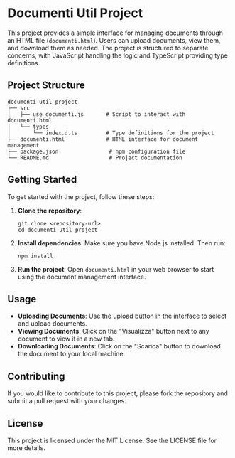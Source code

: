 # Documenti Util Project

This project provides a simple interface for managing documents through an HTML file (`documenti.html`). Users can upload documents, view them, and download them as needed. The project is structured to separate concerns, with JavaScript handling the logic and TypeScript providing type definitions.

## Project Structure

```
documenti-util-project
├── src
│   ├── use_documenti.js       # Script to interact with documenti.html
│   └── types
│       └── index.d.ts         # Type definitions for the project
├── documenti.html             # HTML interface for document management
├── package.json                # npm configuration file
└── README.md                   # Project documentation
```

## Getting Started

To get started with the project, follow these steps:

1. **Clone the repository**:
   ```
   git clone <repository-url>
   cd documenti-util-project
   ```

2. **Install dependencies**:
   Make sure you have Node.js installed. Then run:
   ```
   npm install
   ```

3. **Run the project**:
   Open `documenti.html` in your web browser to start using the document management interface.

## Usage

- **Uploading Documents**: Use the upload button in the interface to select and upload documents.
- **Viewing Documents**: Click on the "Visualizza" button next to any document to view it in a new tab.
- **Downloading Documents**: Click on the "Scarica" button to download the document to your local machine.

## Contributing

If you would like to contribute to this project, please fork the repository and submit a pull request with your changes.

## License

This project is licensed under the MIT License. See the LICENSE file for more details.